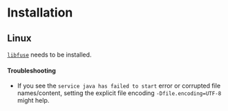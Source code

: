 Installation
==

## Linux

[`libfuse`](https://github.com/libfuse/libfuse) needs to be installed.

#### Troubleshooting

* If you see the `service java has failed to start` error or corrupted file names/content, setting
the explicit file encoding `-Dfile.encoding=UTF-8` might help.